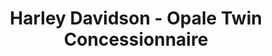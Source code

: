 ---
title: "Harley Davidson - Opale Twin Concessionnaire"
url: /saint-leonard/harley-davidson-opale-twin-concessionnaire/
shop: moto
---